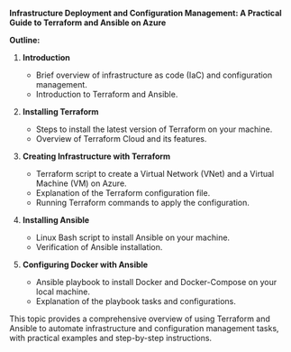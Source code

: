 **Infrastructure Deployment and Configuration Management: A Practical Guide to Terraform and Ansible on Azure**

**Outline:**

1. **Introduction**
   - Brief overview of infrastructure as code (IaC) and configuration management.
   - Introduction to Terraform and Ansible.

2. **Installing Terraform**
   - Steps to install the latest version of Terraform on your machine.
   - Overview of Terraform Cloud and its features.

3. **Creating Infrastructure with Terraform**
   - Terraform script to create a Virtual Network (VNet) and a Virtual Machine (VM) on Azure.
   - Explanation of the Terraform configuration file.
   - Running Terraform commands to apply the configuration.

4. **Installing Ansible**
   - Linux Bash script to install Ansible on your machine.
   - Verification of Ansible installation.

5. **Configuring Docker with Ansible**
   - Ansible playbook to install Docker and Docker-Compose on your local machine.
   - Explanation of the playbook tasks and configurations.

This topic provides a comprehensive overview of using Terraform and Ansible to automate infrastructure and configuration management tasks, with practical examples and step-by-step instructions.
